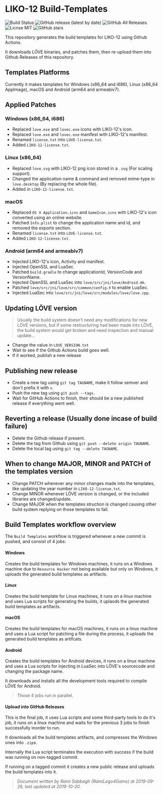 # LIKO-12 Build-Templates

![Build Status](https://github.com/LIKO-12/Build-Templates/workflows/Build%20Templates/badge.svg)
![GitHub release (latest by date)](https://img.shields.io/github/v/release/LIKO-12/Build-Templates?label=Release)
![GitHub All Releases](https://img.shields.io/github/downloads/LIKO-12/Build-Templates/total?label=Downloads)
![Licnse MIT](https://img.shields.io/github/license/LIKO-12/Build-Templates?label=License)
![GitHub stars](https://img.shields.io/github/stars/LIKO-12/Build-Templates?style=social)

This repository generates the build templates for LIKO-12 using Github Actions.

It downloads LÖVE binaries, and patches them, then re-upload them into Github Releases of this repository.

## Templates Platforms

Currently it makes tamplates for Windows (x86_64 and i686), Linux (x86_64 AppImage), macOS and Android (arm64 and armeabiv7).

## Applied Patches

### Windows (x86_64, i686)

- Replaced `love.exe` and `lovec.exe` icons with LIKO-12's icon.
- Replaced `love.exe` and `lovec.exe` manifest with LIKO-12's manifest.
- Renamed `license.txt` into `LOVE-license.txt`.
- Added `LIKO-12-license.txt`.

### Linux (x86_64)

- Replaced `love.svg` with LIKO-12 png icon stored in a `.svg` (For scaling support).
- Changed the application name & command and removed mime-type in `love.desktop` (By replacing the whole file).
- Added in `LIKO-12-license.txt`.

### macOS

- Replaced `OS X Application.icns` and `GameIcon.icns` with LIKO-12's icon converted using an online website.
- Patched `Info.plist` to change the application name and id, and removed the exports section.
- Renamed `license.txt` into `LOVE-license.txt`.
- Added `LIKO-12-license.txt`.

### Android (arm64 and armeabiv7)

- Injected LIKO-12's icon, Activity and manifest.
- Injected OpenSSL and LuaSec.
- Patched `build.gradle` to change applicationId, VersionCode and VersionName.
- Injected OpenSSL and LuaSec into `love/src/jni/love/Android.mk`.
- Patched `love/src/jni/love/src/common/config.h` to enable LuaSec.
- Injected LuaSec into `love/src/jni/love/src/modules/love/love.cpp`.

## Updating LÖVE version

> Usually the build system doesn't need any modifications for new LÖVE versions, but if some restructuring had been made into LÖVE, the build system would get broken and need inspection and manual update...

- Change the value in `LOVE_VERSION.txt`
- Wait to see if the Github Actions build goes well.
- If it worked, publish a new release

## Publishing new release

- Create a new tag using `git tag TAGNAME`, make it follow semver and don't prefix it with `v`.
- Push the new tag using `git push --tags`.
- Wait for GitHub Actions to finish, their should be a new published release if everything went well.

## Reverting a release (Usually done incase of build failure)

- Delete the Github release if present.
- Delete the tag from Github using `git push --delete origin TAGNAME`.
- Delete the local tag using `git tag --delete TAGNAME`.

## When to change MAJOR, MINOR and PATCH of the templates version

- Change PATCH whenever any minor changes made into the templates, like updating the year number in `LIKO-12-license.txt`.
- Change MINOR whenever LÖVE version is changed, or the included libraries are changed/update.
- Change MAJOR when the templates struction is changed causing other build system replying on those templates to fail.

## Build Templates workflow overview

The `Build Templates` workflow is triggered whenever a new commit is pushed, and consist of 4 jobs:

#### Windows

Creates the build templates for Windows machines, it runs on a Windows machine due to `Resource Hacker` not being available but only on Windows, it uploads the generated build templates as artifacts.

#### Linux

Creates the build template for Linux machines, it runs on a linux machine and uses Lua scripts for generating the builds, it uplaods the generated build templates as artifacts.

#### macOS

Creates the build templates for macOS machines, it runs on a linux machine and uses a Lua script for patching a file during the process, it uploads the generated build templates as artifcats.

#### Android

Creates the build templates for Android devices, it runs on a linux machine and uses a Lua scripts for injecting in LuaSec into LÖVE's sourcecode and changing the package name.

It downloads and installs all the development tools required to compile LÖVE for Android.

> Those 4 jobs run in parallel.

#### Upload into GitHub Releases

This is the final job, it uses Lua scripts and some third-party tools to do it's job, it runs on a linux machine and waits for the previous 3 jobs to finish successfully inorder to run.

It downloads all the build templates artifacts, and compresses the Windows ones into `.zip`s.

Internally the Lua script terminates the execution with success if the build was running on non-tagged commit.

If running on a tagged commit it creates a new public release and uploads the build templates into it.

> _Document written by Rami Sabbagh (RamiLego4Game) at 2019-09-26, last updated at 2019-10-20._
